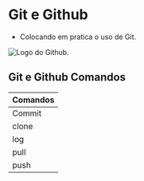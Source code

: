 # Git e Github

- Colocando em pratica o uso de Git.

![Logo do Github.](https://pbs.twimg.com/profile_images/1414990564408262661/r6YemvF9_200x200.jpg "Logo do Github")


## Git e Github Comandos

| Comandos     |
| ------------ |
| Commit       |
| clone        |
| log          |
| pull         |
| push         |
